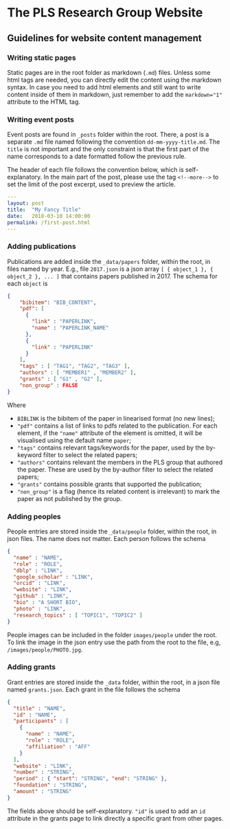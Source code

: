 # The PLS Research Group Website

## Guidelines for website content management

### Writing static pages

Static pages are in the root folder as markdown (`.md`) files. Unless some html
tags are needed, you can directly edit the content using the markdown syntax.
In case you need to add html elements and still want to write content inside of them in markdown, just remember to add the `markdown="1"` attribute to the 
HTML tag.

### Writing event posts

Event posts are found in `_posts` folder within the root. There, a post is a separate `.md` file named following the convention `dd-mm-yyyy-title.md`. The `title` is not important and the only constraint is that the first part of the name corresponds to a date formatted follow the previous rule.

The header of each file follows the convention below, which is self-explanatory. In the main part of the post, please use the tag `<!--more-->` to set the limit of the post excerpt, used to preview the article.

```yaml
---
layout: post
title:  "My Fancy Title"
date:   2018-03-10 14:00:00
permalink: /first-post.html
---
```

### Adding publications

Publications are added inside the `_data/papers` folder, within the root, in files named by year. E.g., file `2017.json` is a json array `[ { object_1 }, { object_2 }, ... ]` that contains papers published in 2017. The schema for each `object` is

```json
{
    "bibitem": "BIB_CONTENT",
    "pdf": [
      { 
        "link" : "PAPERLINK", 
        "name" : "PAPERLINK_NAME" 
      }, 
      {
        "link" : "PAPERLINK"
      }
    ],
    "tags" : [ "TAG1", "TAG2", "TAG3" ],
    "authors" : [ "MEMBER1" , "MEMBER2" ],
    "grants" : [ "G1" , "G2" ],
    "non_group" : FALSE
}
```

Where 

- `BIBLINK` is the bibitem of the paper in linearised format (no new lines);
- `"pdf"` contains a list of links to pdfs related to the publication. For each element, if the `"name"` attribute of the element is omitted, it will be visualised using the default name `paper`;
- `"tags"` contains relevant tags/keywords for the paper, used by the by-keyword filter to select the related papers;
- `"authors"` contains relevant the members in the PLS group that authored the paper. These are used by the by-author filter to select the related papers;
- `"grants"` contains possible grants that supported the publication;
- `"non_group"` is a flag (hence its related content is irrelevant) to mark the paper as not published by the group.

### Adding peoples

People entries are stored inside the `_data/people` folder, within the root, in json files. The name does not matter. Each person follows the schema

```json
{
  "name" : "NAME",
  "role" : "ROLE",
  "dblp" : "LINK",
  "google_scholar" : "LINK",
  "orcid" : "LINK",
  "website" : "LINK",
  "github" : "LINK",
  "bio" : "A SHORT BIO",
  "photo" : "LINK",
  "research_topics" : [ "TOPIC1", "TOPIC2" ]
}
```

People images can be included in the folder `images/people` under the root. To link the image in the json entry use the path from the root to the file, e.g, `/images/people/PHOTO.jpg`.

### Adding grants

Grant entries are stored inside the `_data` folder, within the root, in a json file named `grants.json`. Each grant in the file follows the schema

```json
{
  "title" : "NAME",
  "id" : "NAME",
  "participants" : [ 
    { 
      "name" : "NAME",
      "role" : "ROLE",
      "affiliation" : "AFF" 
    }
  ],
  "website" : "LINK",
  "number" : "STRING",
  "period" : { "start": "STRING", "end": "STRING" },
  "foundation" : "STRING",
  "amount" : "STRING"
}
```
The fields above should be self-explanatory. `"id"` is used to add an `id` attribute in the grants page to link directly a specific grant from other pages.